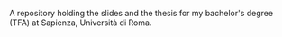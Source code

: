 A repository holding the slides and the thesis for my bachelor's degree (TFA) at Sapienza, Università di Roma.

